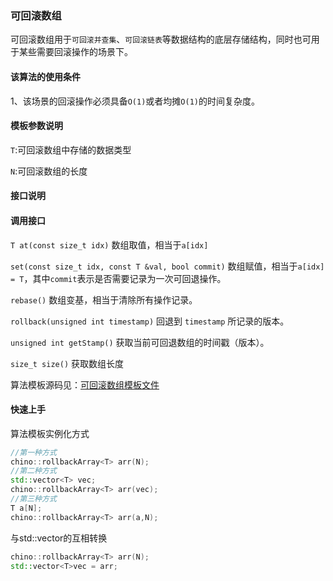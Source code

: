 ### 可回滚数组

可回滚数组用于`可回滚并查集`、`可回滚链表`等数据结构的底层存储结构，同时也可用于某些需要回滚操作的场景下。

#### 该算法的使用条件

1、该场景的回滚操作必须具备`O(1)`或者均摊`O(1)`的时间复杂度。

#### 模板参数说明

`T`:可回滚数组中存储的数据类型

`N`:可回滚数组的长度

#### 接口说明

#### 调用接口

`T at(const size_t idx)` 数组取值，相当于`a[idx]`

`set(const size_t idx, const T &val, bool commit)` 数组赋值，相当于`a[idx] = T`，其中`commit`表示是否需要记录为一次可回退操作。
       
`rebase()` 数组变基，相当于清除所有操作记录。

`rollback(unsigned int timestamp)` 回退到 `timestamp` 所记录的版本。

`unsigned int getStamp()` 获取当前可回退数组的时间戳（版本）。

`size_t size()` 获取数组长度

算法模板源码见：[可回滚数组模板文件](../../template/dataStructure/rollbackArray.h) 

#### 快速上手

算法模板实例化方式

```c++
//第一种方式
chino::rollbackArray<T> arr(N);
//第二种方式
std::vector<T> vec;
chino::rollbackArray<T> arr(vec);
//第三种方式
T a[N];
chino::rollbackArray<T> arr(a,N);
```

与std::vector的互相转换

```c++
chino::rollbackArray<T> arr(N);
std::vector<T>vec = arr;
```